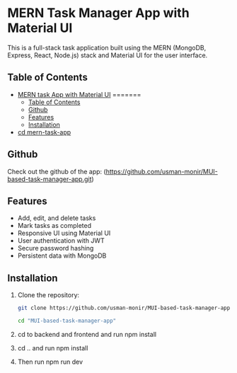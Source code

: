 # MERN Task Manager App with Material UI

This is a full-stack task application built using the MERN (MongoDB, Express, React, Node.js) stack and Material UI for the user interface.

## Table of Contents

- [MERN task App with Material UI](#mern-task-app-with-material-ui)
=======
  - [Table of Contents](#table-of-contents)
  - [Github](#github)
  - [Features](#features)
  - [Installation](#installation)
- [cd mern-task-app](#cd-mern-task-app)

## Github

Check out the github of the app: (https://github.com/usman-monir/MUI-based-task-manager-app.git)

## Features

- Add, edit, and delete tasks
- Mark tasks as completed
- Responsive UI using Material UI
- User authentication with JWT
- Secure password hashing
- Persistent data with MongoDB

## Installation

1. Clone the repository:

   ```bash
   git clone https://github.com/usman-monir/MUI-based-task-manager-app.git

   cd "MUI-based-task-manager-app"
   
2. cd to backend and frontend and run npm install

3. cd .. and run npm install

4. Then run npm run dev
